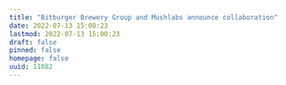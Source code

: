 ```yaml
---
title: "Bitburger Brewery Group and Mushlabs announce collaboration"
date: 2022-07-13 15:00:23
lastmod: 2022-07-13 15:00:23
draft: false
pinned: false
homepage: false
uuid: 11082
---
```

